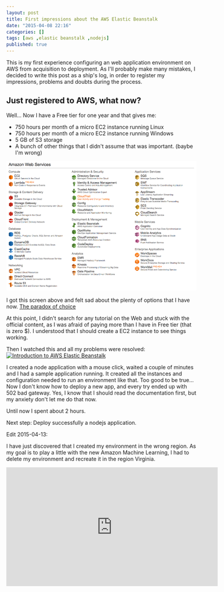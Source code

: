 ```yaml
---
layout: post
title: First impressions about the AWS Elastic Beanstalk
date: "2015-04-08 22:16"
categories: []
tags: [aws ,elastic beanstalk ,nodejs]
published: true
---
```


This is my first experience configuring an web application environment on AWS from acquisition to deployment. As I'll probably make many mistakes, I decided to write this post as a ship's log, in order to register my impressions, problems and doubts during the process.  

## Just registered to AWS, what now?

Well... Now I have a Free tier for one year and that gives me:
- 750 hours per month of a micro EC2 instance running Linux
- 750 hours per month of a micro EC2 instance running Windows
- 5 GB of S3 storage
- A bunch of other things that I didn't assume that was important. (baybe I'm wrong)

![AWS Options](/images/2015/04/aws_options.png)

I got this screen above and felt sad about the plenty of options that I have now. [The paradox of choice](http://www.ted.com/talks/barry_schwartz_on_the_paradox_of_choice?language=en)

At this point, I didn't search for any tutorial on the Web and stuck with the official content, as I was afraid of paying more than I have in Free tier (that is zero $). I understood that I should create a EC2 instance to see things working.

Then I watched this and all my problems were resolved:
[![Introduction to AWS Elastic Beanstalk](http://img.youtube.com/vi/dvmssHHBnII/0.jpg)](https://www.youtube.com/watch?v=dvmssHHBnII)

I created a node application with a mouse click, waited a couple of minutes and I had a sample application running. It created all the instances and configuration needed to run an environment like that.
Too good to be true... Now I don't know how to deploy a new app, and every try ended up with 502 bad gateway. Yes, I know that I should read the documentation first, but my anxiety don't let me do that now.

Until now I spent about 2 hours.

Next step: Deploy successfully a nodejs application.

Edit 2015-04-13:

I have just discovered that I created my environment in the wrong region. As my goal is to play a little with the new Amazon Machine Learning, I had to delete my environment and recreate it in the region Virginia.


<iframe width="560" height="315" src="https://www.youtube.com/embed/dvmssHHBnII?rel=0" frameborder="0" allowfullscreen></iframe>

